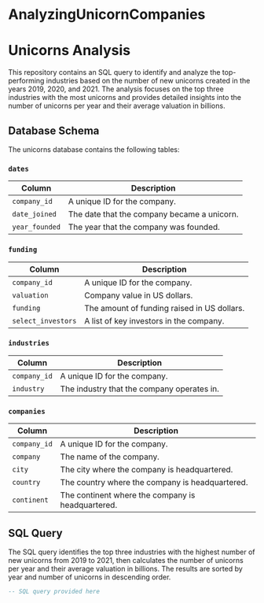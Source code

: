 # AnalyzingUnicornCompanies
# Unicorns Analysis

This repository contains an SQL query to identify and analyze the top-performing industries based on the number of new unicorns created in the years 2019, 2020, and 2021. The analysis focuses on the top three industries with the most unicorns and provides detailed insights into the number of unicorns per year and their average valuation in billions.

## Database Schema

The unicorns database contains the following tables:

### `dates`
| Column        | Description                             |
| ------------- | --------------------------------------- |
| `company_id`  | A unique ID for the company.            |
| `date_joined` | The date that the company became a unicorn. |
| `year_founded`| The year that the company was founded.  |

### `funding`
| Column            | Description                                 |
| ----------------- | ------------------------------------------- |
| `company_id`      | A unique ID for the company.                |
| `valuation`       | Company value in US dollars.                |
| `funding`         | The amount of funding raised in US dollars. |
| `select_investors`| A list of key investors in the company.     |

### `industries`
| Column       | Description                           |
| ------------ | ------------------------------------- |
| `company_id` | A unique ID for the company.          |
| `industry`   | The industry that the company operates in. |

### `companies`
| Column       | Description                             |
| ------------ | --------------------------------------- |
| `company_id` | A unique ID for the company.            |
| `company`    | The name of the company.                |
| `city`       | The city where the company is headquartered. |
| `country`    | The country where the company is headquartered. |
| `continent`  | The continent where the company is headquartered. |

## SQL Query

The SQL query identifies the top three industries with the highest number of new unicorns from 2019 to 2021, then calculates the number of unicorns per year and their average valuation in billions. The results are sorted by year and number of unicorns in descending order.

```sql
-- SQL query provided here
